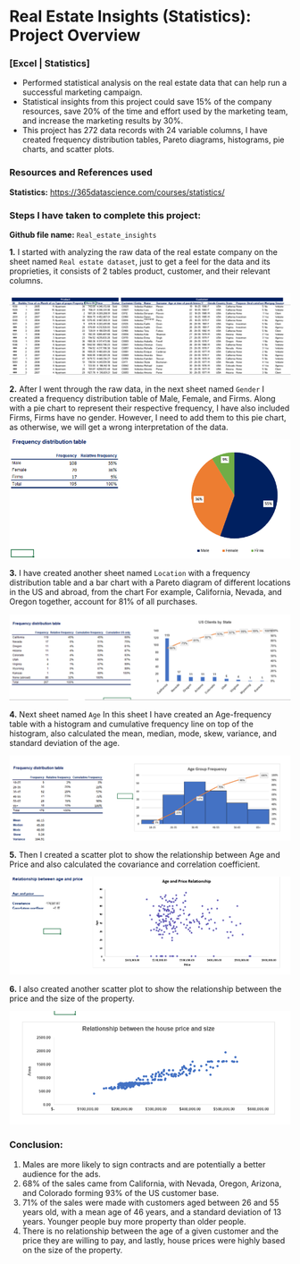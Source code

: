 # Real Estate Insights (Statistics): Project Overview
### [Excel | Statistics]
*	Performed statistical analysis on the real estate data that can help run a successful marketing campaign.
*	Statistical insights from this project could save 15% of the company resources, save 20% of the time and effort used by the marketing team, and increase the marketing results by 30%.
*	This project has 272 data records with 24 variable columns, I have created frequency distribution tables, Pareto diagrams, histograms, pie charts, and scatter plots.


### Resources and References used
**Statistics:** https://365datascience.com/courses/statistics/

### Steps I have taken to complete this project:
**Github file name:** `Real_estate_insights`

**1.** I started with analyzing the raw data of the real estate company on the sheet named `Real estate dataset`, just to get a feel for the data and its proprieties, it consists of 2 tables product, customer, and their relevant columns.

![](https://github.com/Inder-rana/course_projects/blob/main/Statistics_real_estate/images/image_dataset.PNG)

**2.** After I went through the raw data, in the next sheet named `Gender` I created a frequency distribution table of Male, Female, and Firms. Along with a pie chart to represent their respective frequency, I have also included Firms, Firms have no gender. However, I need to add them to this pie chart, as otherwise, we will get a wrong interpretation of the data.

![](https://github.com/Inder-rana/course_projects/blob/main/Statistics_real_estate/images/Image_gender_frequency.PNG)

**3.** I have created another sheet named `Location` with a frequency distribution table and a bar chart with a Pareto diagram of different locations in the US and abroad, from the chart For example, California, Nevada, and Oregon together, account for 81% of all purchases. 

![](https://github.com/Inder-rana/course_projects/blob/main/Statistics_real_estate/images/image_location_frequency.PNG)

**4.** Next sheet named `Age` In this sheet I have created an Age-frequency table with a histogram and cumulative frequency line on top of the histogram, also calculated the mean, median, mode, skew, variance, and standard deviation of the age.

![](https://github.com/Inder-rana/course_projects/blob/main/Statistics_real_estate/images/image_age_frequency.PNG)

**5.** Then I created a scatter plot to show the relationship between Age and Price and also calculated the covariance and correlation coefficient.

![](https://github.com/Inder-rana/course_projects/blob/main/Statistics_real_estate/images/image_age_price.PNG)

**6.** I also created another scatter plot to show the relationship between the price and the size of the property.

![](https://github.com/Inder-rana/course_projects/blob/main/Statistics_real_estate/images/image_price_size.PNG)

### Conclusion:

1. Males are more likely to sign contracts and are potentially a better audience for the ads.
2. 68% of the sales came from California, with Nevada, Oregon, Arizona, and Colorado forming 93% of the US customer base.
3. 71% of the sales were made with customers aged between 26 and 55 years old, with a mean age of 46 years, and a standard deviation of 13 years. Younger people buy more property than older people.
4. There is no relationship between the age of a given customer and the price they are willing to pay, and lastly, house prices were highly based on the size of the property.
 
 

